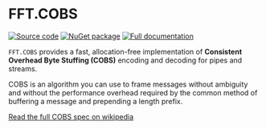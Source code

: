# FFT.COBS

[![Source code](https://img.shields.io/static/v1?style=flat&label=&message=Source%20Code&logo=read-the-docs&color=informational)](https://github.com/FastFinTech/FFT.COBS)
[![NuGet package](https://img.shields.io/nuget/v/FFT.COBS.svg)](https://nuget.org/packages/FFT.COBS)
[![Full documentation](https://img.shields.io/static/v1?style=flat&label=&message=Documentation&logo=read-the-docs&color=green)](https://fastfintech.github.io/FFT.COBS/)

`FFT.COBS` provides a fast, allocation-free implementation of **Consistent Overhead Byte Stuffing (COBS)** encoding and decoding for pipes and streams.

COBS is an algorithm you can use to frame messages without ambiguity and without the performance overhead required by the common method of buffering a message and prepending a length prefix.

[Read the full COBS spec on wikipedia](https://en.wikipedia.org/wiki/Consistent_Overhead_Byte_Stuffing)